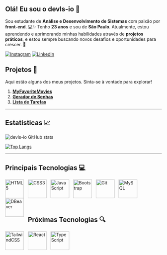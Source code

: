 
## Olá! Eu sou o devls-io 👋
Sou estudante de **Análise e Desenvolvimento de Sistemas** com paixão por **front-end**. 💻✨ Tenho **23 anos** e sou de **São Paulo**. Atualmente, estou aprendendo e aprimorando minhas habilidades através de **projetos práticos**, e estou sempre buscando novos desafios e oportunidades para crescer. 🚀

[![Instagram](https://img.shields.io/badge/Instagram-E4405F?style=for-the-badge&logo=instagram&logoColor=white)](https://www.instagram.com/devls.io/)
[![LinkedIn](https://img.shields.io/badge/LinkedIn-0077B5?style=for-the-badge&logo=linkedin&logoColor=white)](https://www.linkedin.com/in/leonardosudre/)

## Projetos 🚀
Aqui estão alguns dos meus projetos. Sinta-se à vontade para explorar!
1. **[MyFavoriteMovies](https://devls-io.github.io/myFavoriteMovies/)**  
2. **[Gerador de Senhas](https://devls-io.github.io/gerador-senhas/)**  
3. **[Lista de Tarefas](https://devls-io.github.io/lista-tarefas/)**

___

## Estatisticas 📈

![devls-io GitHub stats](https://github-readme-stats.vercel.app/api?username=devls-io&show_icons=true&theme=tokyonight&hide=prs,contribs&include_all_commits=true&locale=pt-br&card_width=600)

[![Top Langs](https://github-readme-stats.vercel.app/api/top-langs/?username=devls-io&langs_count=3&theme=tokyonight&locale=pt-br&card_width=600&cache_seconds=86400)](https://github.com/devls-io/github-readme-stats)




___



## Principais Tecnologias 💻

<div>
  <img
    align="left" 
    alt="HTML5" 
    title="HTML5" 
    width="60px" 
    style="padding-right: 10px"
    src="https://cdn.jsdelivr.net/gh/devicons/devicon@latest/icons/html5/html5-original.svg" />
    
  <img
    align="left" 
    alt="CSS3" 
    title="CSS3" 
    width="60px" 
    style="padding-right: 10px"
    src="https://cdn.jsdelivr.net/gh/devicons/devicon@latest/icons/css3/css3-original.svg" />
    
  <img
    align="left" 
    alt="JavaScript" 
    title="JavaScript" 
    width="60px" 
    style="padding-right: 10px"
    src="https://cdn.jsdelivr.net/gh/devicons/devicon@latest/icons/javascript/javascript-original.svg" />
  
  <img
    align="left" 
    alt="Bootstrap" 
    title="Bootstrap" 
    width="60px" 
    style="padding-right: 10px"
    src="https://cdn.jsdelivr.net/gh/devicons/devicon@latest/icons/bootstrap/bootstrap-original.svg" />
  
  <img
    align="left" 
    alt="Git" 
    title="Git" 
    width="60px" 
    style="padding-right: 10px"
    src="https://cdn.jsdelivr.net/gh/devicons/devicon@latest/icons/git/git-original.svg" />

  <img
    align="left" 
    alt="MySQL" 
    title="MySQL" 
    width="60px" 
    style="padding-right: 10px"
    src="https://cdn.jsdelivr.net/gh/devicons/devicon@latest/icons/mysql/mysql-original-wordmark.svg" />

  <img
    align="left" 
    alt="DBeaver" 
    title="DBeaver" 
    width="60px" 
    style="padding-right: 10px"
    src="https://cdn.jsdelivr.net/gh/devicons/devicon@latest/icons/dbeaver/dbeaver-original.svg" />
</div>  

<br><br><br><br><br> 

## Próximas Tecnologias 🔍

<div>
  <img
    align="left" 
    alt="TailwindCSS" 
    title="TailwindCSS" 
    width="60px" 
    style="padding-right: 10px"
    src="https://cdn.jsdelivr.net/gh/devicons/devicon@latest/icons/tailwindcss/tailwindcss-original.svg" />
  
  <img
    align="left" 
    alt="React" 
    title="React" 
    width="60px" 
    style="padding-right: 10px"
    src="https://cdn.jsdelivr.net/gh/devicons/devicon@latest/icons/react/react-original.svg" />
  
  <img
    align="left" 
    alt="TypeScript" 
    title="TypeScript" 
    width="60px" 
    style="padding-right: 10px"
    src="https://cdn.jsdelivr.net/gh/devicons/devicon@latest/icons/typescript/typescript-original.svg" />
</div>



          























